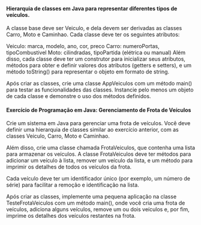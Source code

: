 #### Hierarquia de classes em Java para representar diferentes tipos de veículos. 

A classe base deve ser Veiculo, e dela devem ser derivadas as classes Carro, Moto e Caminhao. Cada classe deve ter os seguintes atributos:

Veiculo: marca, modelo, ano, cor, preco
Carro: numeroPortas, tipoCombustivel
Moto: cilindradas, tipoPartida (elétrica ou manual)
Além disso, cada classe deve ter um construtor para inicializar seus atributos, métodos para obter e definir valores dos atributos (getters e setters), e um método toString() para representar o objeto em formato de string.

Após criar as classes, crie uma classe AppVeiculos com um método main() para testar as funcionalidades das classes. Instancie pelo menos um objeto de cada classe e demonstre o uso dos métodos definidos.


#### Exercício de Programação em Java: Gerenciamento de Frota de Veículos

Crie um sistema em Java para gerenciar uma frota de veículos. Você deve definir uma hierarquia de classes similar ao exercício anterior, com as classes Veiculo, Carro, Moto e Caminhao.

Além disso, crie uma classe chamada FrotaVeiculos, que contenha uma lista para armazenar os veículos. A classe FrotaVeiculos deve ter métodos para adicionar um veículo à lista, remover um veículo da lista, e um método para imprimir os detalhes de todos os veículos da frota.

Cada veículo deve ter um identificador único (por exemplo, um número de série) para facilitar a remoção e identificação na lista.

Após criar as classes, implemente uma pequena aplicação na classe TesteFrotaVeiculos com um método main(), onde você cria uma frota de veículos, adiciona alguns veículos, remove um ou dois veículos e, por fim, imprime os detalhes dos veículos restantes na frota.
